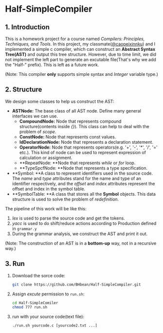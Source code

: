 # Half-SimpleCompiler

## 1. Introduction

This is a homework project for a course named *Compilers: Principles, Techniques, and Tools*. In this project, my classmate([@caopeixinnku](https://github.com/caopeixinnku)) and I implemented a simple c compiler, which can construct an **Abstract Syntax Tree(AST)** and output this tree structure. However, due to time limit, we did not implement the left part to generate an excutable file(That's why we add the "Half-" prefix). This is left as a future work.

(Note: This compiler **only** supports simple syntax and *Integer* variable type.)



## 2. Structure

We design some classes to help us construct the AST:

- **ASTNode:** The base class of all AST node. Define many general interfaces we can use.
  - **CompoundNode:** Node that represents compound structure(contents inside *{}*). This class can help to deal with the problem of *scope*.
  - **ConstNode:** Node that represents const values.
  - **IdDeclarationNode:** Node that represents a declaration statement.
  - **OperatorNode:** Node that represents operators(e.g. '+', '-', '*', '/', '=' etc.). This kind of node can be used to represent expression of calculation or assignment.
  - **RepeatNode: **Node that represents *while* or *for* loop.
  - **TypeSpcfNode: **Node that represents a type specification.
- **Symbol: **A class to represent identifiers used in the source code. The *name* and *type* attributes stand for the name and type of an identifier respectively, and the *offset* and *index* attributes represent the offset and index in the symbol table.
- **SymbolTable: **A class that stores all the **Symbol** objects. This data structure is used to solve the problem of *redefinition*.

The pipeline of this work will be like this:

1. *lex* is used to parse the source code and get the tokens.
2. *yacc* is used to do shift/reduce actions according to Production defined in `grammar.y`
3. During the grammar analysis, we construct the AST and print it out.

(Note: The construction of an AST is in a **bottom-up** way, not in a recursive way.)



## 3. Run

1. Download the sorce code:

   ```bash
   git clone https://github.com/BHbean/Half-SimpleCompiler.git
   ```

2. Assign *excute* permission to `run.sh`:

   ```bash
   cd Half-SimpleComiler
   chmod 777 run.sh
   ```

3. run with your source code(text file):

   ```bash
   ./run.sh yourcode.c [yourcode2.txt ...]
   ```

   
